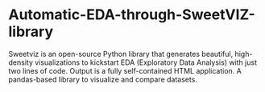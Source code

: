 # Automatic-EDA-through-SweetVIZ-library
Sweetviz is an open-source Python library that generates beautiful, high-density visualizations to kickstart EDA (Exploratory Data Analysis) with just two lines of code. Output is a fully self-contained HTML application. A pandas-based library to visualize and compare datasets.
